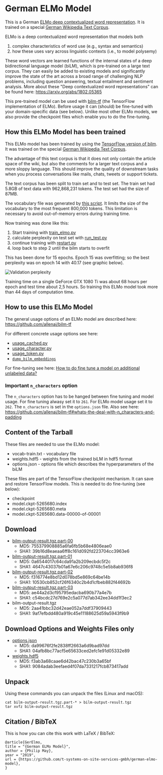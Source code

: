 # German ELMo Model
This is a German [ELMo deep contextualized word representation](https://allennlp.org/elmo). It is trained on a special [German Wikipedia Text Corpus](https://github.com/t-systems-on-site-services-gmbh/german-wikipedia-text-corpus).

ELMo is a deep contextualized word representation that models both 
1. complex characteristics of word use (e.g., syntax and semantics)
2. how these uses vary across linguistic contexts (i.e., to model polysemy)

These word vectors are learned functions of the internal states of a deep bidirectional language model (biLM), which is pre-trained on a large text corpus. They can easily be added to existing models and significantly improve the state of the art across a broad range of challenging NLP problems, including question answering, textual entailment and sentiment analysis. More about these "Deep contextualized word representations" can be found here: https://arxiv.org/abs/1802.05365

This pre-trained model can be used with [bilm-tf](https://github.com/allenai/bilm-tf) (the TensorFlow implementation of ELMo). Before usage it can (should) be fine-tuned with your domain-specific data (see below). Unlike most other ELMo models, we also provide the checkpoint files which enable you to do the fine-tuning.

## How this ELMo Model has been trained
This ELMo model has been trained by using the [TensorFlow version of bilm](https://github.com/allenai/bilm-tf). It was trained on the special [German Wikipedia Text Corpus](https://github.com/t-systems-on-site-services-gmbh/german-wikipedia-text-corpus).

The advantage of this text corpus is that it does not only contain the article space of the wiki, but also the comments for a larger text corpus and a more sloppy language. This should improve the quality of downstream tasks when you process conversations like mails, chats, tweets or support tickets.

The text corpus has been split to train set and to test set. The train set had 5.8GB of text data with 962,868,231 tokens. The test set had the size of 87MB.

The vocabulary file was generated by [this script](https://github.com/PhilipMay/de-wiki-text-corpus-tools/blob/master/vocab_file_writer.py). It limits the size of the vocabulary to the most frequent 800,000 tokens. This limitation is necessary to avoid out-of-memory errors during training time.

Now training was done like this:
1. Start training with [train_elmo.py](https://github.com/allenai/bilm-tf/blob/master/bin/train_elmo.py)
2. calculate perplexity on test set with [run_test.py](https://github.com/allenai/bilm-tf/blob/master/bin/run_test.py)
3. continue training with [restart.py](https://github.com/allenai/bilm-tf/blob/master/bin/restart.py)
4. loop back to step 2 until the bilm starts to overfit

This has been done for 15 epochs. Epoch 15 was overfitting; so the best perplexity was on epoch 14 with 40.17 (see graphic below).

![Validation perplexity](https://raw.githubusercontent.com/t-systems-on-site-services-gmbh/german-elmo-model/master/perplexity-german-bilm.png "Validation perplexity")

Training time on a single GeForce GTX 1080 Ti was about 68 hours per epoch and test time about 2,5 hours. So training this ELMo model took more than 44 days of computation time.

## How to use this ELMo Model
The general usage options of an ELMo model are described here: https://github.com/allenai/bilm-tf

For different concrete usage options see here:
- [usage_cached.py](https://github.com/allenai/bilm-tf/blob/master/usage_cached.py)
- [usage_character.py](https://github.com/allenai/bilm-tf/blob/master/usage_character.py)
- [usage_token.py](https://github.com/allenai/bilm-tf/blob/master/usage_token.py)
- [`dump_bilm_embeddings`](https://github.com/allenai/bilm-tf/blob/master/bilm/model.py#L643)

For fine-tuning see here: [How to do fine tune a model on additional unlabeled data?](https://github.com/allenai/bilm-tf#how-to-do-fine-tune-a-model-on-additional-unlabeled-data)

### Important `n_characters` option
The `n_characters` option has to be hanged between fine tuning and model usage. For fine tuning alwasy set it to `261`. For ELMo model usage set it to `262`. The `n_characters` is set in the `options.json` file. Also see here: https://github.com/allenai/bilm-tf#whats-the-deal-with-n_characters-and-padding

## Content of the Tarball
These files are needed to use the ELMo model:
- vocab-train.txt - vocabulary file
- weights.hdf5 - weights from the trained biLM in hdf5 format
- options.json - options file which describes the hyperparameters of the biLM

These files are part of the TensorFlow checkpoint mechanism. It can save and restore TensorFlow models. This is needed to do fine-tuning (see below):
- checkpoint
- model.ckpt-5265680.index
- model.ckpt-5265680.meta
- model.ckpt-5265680.data-00000-of-00001

## Download
- [bilm-output-result.tgz.part-00](https://github.com/t-systems-on-site-services-gmbh/german-elmo-model/releases/download/files_1/bilm-output-result.tgz.part-00)
  - MD5: 755379908885a6fa6fb5b68e4806eae0
  - SHA1: 39b16d8eaeaa6ff8c161d092fd223704cc3963e6
- [bilm-output-result.tgz.part-01](https://github.com/t-systems-on-site-services-gmbh/german-elmo-model/releases/download/files_1/bilm-output-result.tgz.part-01)
  - MD5: 0a6544017c64cda91a2b209ecbdc5f2c
  - SHA1: 4647c43037b01a67e6c206c9748c5e5b8ab936f8
- [bilm-output-result.tgz.part-02](https://github.com/t-systems-on-site-services-gmbh/german-elmo-model/releases/download/files_1/bilm-output-result.tgz.part-02)
  - MD5: f316774e8bd12d078bd5e869c64be14b
  - SHA1: 10530cb852cf26f6340c2b4d1cfbeb882f44692b
- [bilm-output-result.tgz.part-03](https://github.com/t-systems-on-site-services-gmbh/german-elmo-model/releases/download/files_1/bilm-output-result.tgz.part-03)
  - MD5: ae44a2d3cf95795edacba690b77a4e7b
  - SHA1: c54bcdc27d769e2c5a077d7ab342ee34dd1f3ec2
- bilm-output-result.tgz
  - MD5: 2aa41bbc32d42eae052a7ddf37909443
  - SHA1: 9af7efbdd480a919c45e11188625d59a5943f9b9

## Download Options and Weights Files only
- [options.json](https://github.com/t-systems-on-site-services-gmbh/german-elmo-model/releases/download/files_1/options.json)
  - MD5: da99676f2fe2838ff2663a6d9bad97dd
  - SHA1: 04afb8bc77acf5e65633ced2efc1e91d05332e89
- [weights.hdf5](https://github.com/t-systems-on-site-services-gmbh/german-elmo-model/releases/download/files_1/weights.hdf5)
  - MD5: f3ab3a68caae6d42bac47c230b3a65bf
  - SHA1: 9084adab3eefaed4f07da7331217fcb873417add

## Unpack
Using these commands you can unpack the files (Linux and macOS):
```
cat bilm-output-result.tgz.part-* > bilm-output-result.tgz
tar xvfz bilm-output-result.tgz
```

## Citation / BibTeX
This is how you can cite this work with LaTeX / BibTeX:
```
@article{GerElmo,
title = "{German ELMo Model}",
author = {Philip May},
year = "2019",
url = {https://github.com/t-systems-on-site-services-gmbh/german-elmo-model},
}
```
